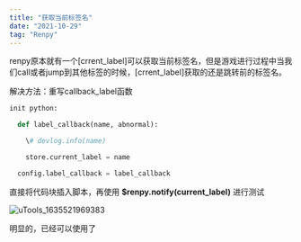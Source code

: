 ```yaml
---
title: "获取当前标签名"
date: "2021-10-29"
tag: "Renpy"
---
```


renpy原本就有一个[crrent_label]可以获取当前标签名，但是游戏进行过程中当我们call或者jump到其他标签的时候，[crrent_label]获取的还是跳转前的标签名。

解决方法：重写callback_label函数

```python
init python:

  def label_callback(name, abnormal):

​    \# devlog.info(name)

​    store.current_label = name

  config.label_callback = label_callback
```

直接将代码块插入脚本，再使用  **$renpy.notify(current_label)** 进行测试

![uTools_1635521969383](https://jsd.cdn.zzko.cn/gh/Zhuxb-Clouds/PicDepot/img/202212091144728.png)

明显的，已经可以使用了
